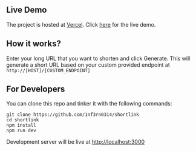 ## Live Demo
The project is hosted at [Vercel](https://vercel.com). Click [here](https://google.com) for the live demo.

## How it works?

Enter your long URL that you want to shorten and click Generate. This will generate a short URL based on your custom provided endpoint at `http://[HOST]/[CUSTOM_ENDPOINT]`

## For Developers

You can clone this repo and tinker it with the following commands:

```
git clone https://github.com/1nf3rn0314/shortlink
cd shortlink
npm install
npm run dev
```

Development server will be live at [http://localhost:3000](http://localhost:3000)
